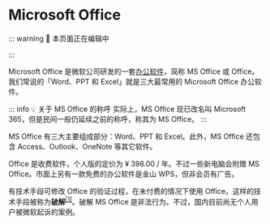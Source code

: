 # Microsoft Office

::: warning :construction: 本页面正在编辑中

:::

Microsoft Office 是微软公司研发的一套[办公软件](/concept/office)，简称 MS Office 或 Office。我们常说的「Word、PPT 和 Excel」就是三大最常用的 Microsoft Office 办公软件。

::: info :bulb: 关于 MS Office 的称呼
实际上，MS Office 现已改名叫 Microsoft 365，但是民间一般仍延续之前的称呼，称其为 MS Office。
:::

MS Office 有三大主要组成部分：Word、PPT 和 Excel。此外，MS Office 还包含 Access、Outlook、OneNote 等其它软件。

Office 是收费软件，个人版的定价为 ¥ 398.00 / 年。不过一些新电脑会附赠 MS Office。市面上另有一款免费的办公软件是金山 WPS，但非会员有广告。

有技术手段可修改 Office 的验证过程，在未付费的情况下使用 Office。这样的技术手段被称为**破解**<sup>[\[1\]](https://www.cnblogs.com/mrliuyuan/p/18717385)</sup>。破解 MS Office 是非法行为。不过，国内目前尚无个人用户被微软起诉的案例。